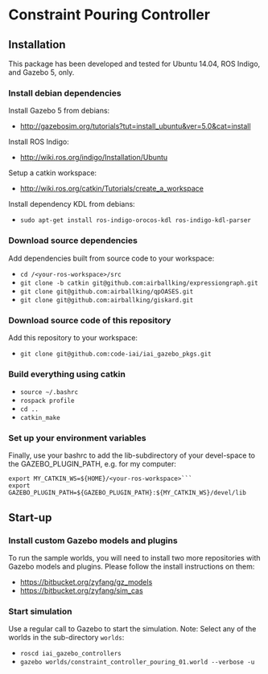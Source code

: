 # Constraint Pouring Controller

## Installation
This package has been developed and tested for Ubuntu 14.04, ROS Indigo, and Gazebo 5, only.

### Install debian dependencies
Install Gazebo 5 from debians:
  * http://gazebosim.org/tutorials?tut=install_ubuntu&ver=5.0&cat=install

Install ROS Indigo:
  * http://wiki.ros.org/indigo/Installation/Ubuntu

Setup a catkin workspace:
  * http://wiki.ros.org/catkin/Tutorials/create_a_workspace

Install dependency KDL from debians:
  * ```sudo apt-get install ros-indigo-orocos-kdl ros-indigo-kdl-parser```

### Download source dependencies
Add dependencies built from source code to your workspace:
  * ```cd /<your-ros-workspace>/src```
  * ```git clone -b catkin git@github.com:airballking/expressiongraph.git```
  * ```git clone git@github.com:airballking/qpOASES.git```
  * ```git clone git@github.com:airballking/giskard.git```

### Download source code of this repository
Add this repository to your workspace:
  * ```git clone git@github.com:code-iai/iai_gazebo_pkgs.git```

### Build everything using catkin
  * ```source ~/.bashrc```
  * ```rospack profile```
  * ```cd ..```
  * ```catkin_make```

### Set up your environment variables
Finally, use your bashrc to add the lib-subdirectory of your devel-space to the GAZEBO_PLUGIN_PATH, e.g. for my computer:
  ```
  export MY_CATKIN_WS=${HOME}/<your-ros-workspace>```
  export GAZEBO_PLUGIN_PATH=${GAZEBO_PLUGIN_PATH}:${MY_CATKIN_WS}/devel/lib
  ```

## Start-up
### Install custom Gazebo models and plugins
To run the sample worlds, you will need to install two more repositories with Gazebo models and plugins. Please follow the install instructions on them:
  * https://bitbucket.org/zyfang/gz_models
  * https://bitbucket.org/zyfang/sim_cas

### Start simulation
Use a regular call to Gazebo to start the simulation. Note: Select any of the worlds in the sub-directory ```worlds```:
  * ```roscd iai_gazebo_controllers```
  * ```gazebo worlds/constraint_controller_pouring_01.world --verbose -u```
